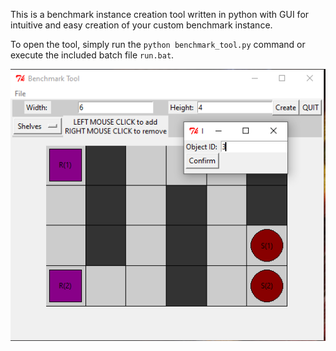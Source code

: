 This is a benchmark instance creation tool written in python with GUI for intuitive and easy creation of your custom benchmark instance.

To open the tool, simply run the `python benchmark_tool.py` command or execute the included batch file `run.bat`.

![ExampleImage](images/editor.PNG "ExampleImage")
